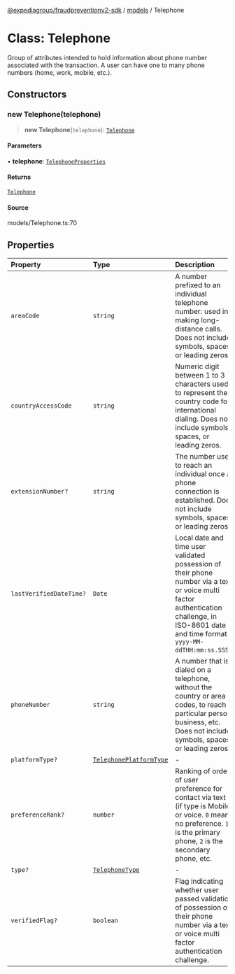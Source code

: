 [@expediagroup/fraudpreventionv2-sdk](../../index.md) / [models](../index.md) / Telephone

# Class: Telephone

Group of attributes intended to hold information about phone number associated with the transaction.  A user can have one to many phone numbers (home, work, mobile, etc.).

## Constructors

### new Telephone(telephone)

> **new Telephone**(`telephone`): [`Telephone`](Telephone.md)

#### Parameters

• **telephone**: [`TelephoneProperties`](../interfaces/TelephoneProperties.md)

#### Returns

[`Telephone`](Telephone.md)

#### Source

models/Telephone.ts:70

## Properties

| Property | Type | Description |
| :------ | :------ | :------ |
| `areaCode` | `string` | A number prefixed to an individual telephone number: used in making long-distance calls.  Does not include symbols, spaces, or leading zeros. |
| `countryAccessCode` | `string` | Numeric digit between 1 to 3 characters used to represent the country code for international dialing.  Does not include symbols, spaces, or leading zeros. |
| `extensionNumber?` | `string` | The number used to reach an individual once a phone connection is established.  Does not include symbols, spaces, or leading zeros. |
| `lastVerifiedDateTime?` | `Date` | Local date and time user validated possession of their phone number via a text or voice multi factor authentication challenge, in ISO-8601 date and time format `yyyy-MM-ddTHH:mm:ss.SSSZ`. |
| `phoneNumber` | `string` | A number that is dialed on a telephone, without the country or area codes, to reach a particular person, business, etc.  Does not include symbols, spaces, or leading zeros. |
| `platformType?` | [`TelephonePlatformType`](../type-aliases/TelephonePlatformType.md) | - |
| `preferenceRank?` | `number` | Ranking of order of user preference for contact via text (if type is Mobile) or voice.  `0` means no preference.  `1` is the primary phone, `2` is the secondary phone, etc. |
| `type?` | [`TelephoneType`](../type-aliases/TelephoneType.md) | - |
| `verifiedFlag?` | `boolean` | Flag indicating whether user passed validation of possession of their phone number via a text or voice multi factor authentication challenge. |
